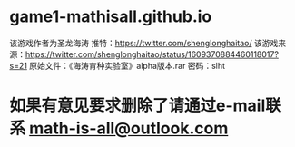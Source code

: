 # game1-mathisall.github.io
 该游戏作者为圣龙海涛
 推特：https://twitter.com/shenglonghaitao/
 该游戏来源：https://twitter.com/shenglonghaitao/status/1609370884460118017?s=21
原始文件：《海涛育种实验室》alpha版本.rar
密码：slht

# 如果有意见要求删除了请通过e-mail联系 math-is-all@outlook.com
